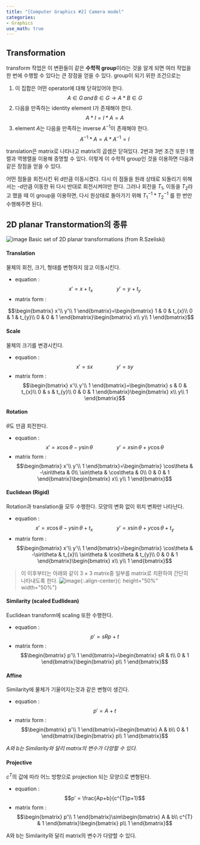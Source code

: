 ```yaml
---
title: "[Computer Graphics #2] Camera model"
categories:
- Graphics
use_math: true
---
```


## Transformation
transform 작업은 이 변환들이 같은 **수학적 group**이라는 것을 알게 되면 여러 작업을 한 번에 수행할 수 있다는 큰 장점을 얻을 수 있다.
group이 되기 위한 조건으로는
1. 이 집합은 어떤 operator에 대해 닫혀있어야 한다.
$$A \in G\,and\,B \in G \rightarrow A*B \in G$$
2. 다음을 만족하는 identity element I가 존재해야 한다.  
$$A*I=I*A=A$$
3. element $A$는 다음을 만족하는 inverse $A^{-1}$이 존재해야 한다.
$$A^{-1}*A = A*A^{-1}=I$$

translation은 matrix로 나타나고 matrix의 곱셈은 닫혀있다. 2번과 3번 조건 또한 I 행렬과 역행렬을 이용해 증명할 수 있다. 이렇게 이 수학적 group인 것을 이용하면 다음과 같은 장점을 얻을 수 있다.

어떤 점들을 회전시킨 뒤 d만큼 이동시켰다. 다시 이 점들을 원래 상태로 되돌리기 위해서는 -d만큼 이동한 뒤 다시 반대로 회전시켜야만 한다. 그러나 회전을 $T_{1}$, 이동을 $T_{2}$라고 했을 때 이 group을 이용하면, 다시 원상태로 돌아가기 위해 $T_{1}^{-1} * T_{2}^{-1}$ 를 한 번만 수행해주면 된다.

## 2D planar Transtormation의 종류
![image](https://user-images.githubusercontent.com/79836443/114275830-01574800-9a5f-11eb-95c5-822f00bd6633.png)
  Basic set of 2D planar transformations (from R.Szeliski)
	
#### Translation
물체의 회전, 크기, 형태를 변형하지 않고 이동시킨다.

- equation :
$$x' = x + t_{x}\qquad\qquad y' = y+t_{y}$$
- matrix form :


$$\begin{bmatrix}
x'\\ 
y'\\ 
1
\end{bmatrix}=\begin{bmatrix}
1 & 0 & t_{x}\\ 
0 & 1 & t_{y}\\ 
0 & 0 & 1
\end{bmatrix}\begin{bmatrix}
x\\ 
y\\ 
1
\end{bmatrix}$$

#### Scale
물체의 크기를 변경시킨다.

- equation : 
$$x' = sx\qquad\qquad y' = sy$$
- matrix form :
$$\begin{bmatrix}
x'\\ 
y'\\ 
1
\end{bmatrix}=\begin{bmatrix}
s & 0 & t_{x}\\ 
0 & s & t_{y}\\ 
0 & 0 & 1
\end{bmatrix}\begin{bmatrix}
x\\ 
y\\ 
1
\end{bmatrix}$$

#### Rotation
$\theta$도 만큼 회전한다.

- equation : 
$$x' = x\cos\theta-y\sin\theta\qquad\qquad y' = x\sin\theta+y\cos\theta$$
- matrix form :
$$\begin{bmatrix}
x'\\ 
y'\\ 
1
\end{bmatrix}=\begin{bmatrix}
\cos\theta & -\sin\theta & 0\\ 
\sin\theta & \cos\theta & 0\\ 
0 & 0 & 1
\end{bmatrix}\begin{bmatrix}
x\\ 
y\\ 
1
\end{bmatrix}$$

#### Euclidean (Rigid)
Rotation과 translation을 모두 수행한다. 모양의 변화 없이 위치 변화만 나타난다.

- equation : 
$$x' = x\cos\theta-y\sin\theta+t_{x}\qquad\qquad y' = x\sin\theta+y\cos\theta+t_{y}$$
- matrix form :
$$\begin{bmatrix}
x'\\ 
y'\\ 
1
\end{bmatrix}=\begin{bmatrix}
\cos\theta & -\sin\theta & t_{x}\\ 
\sin\theta & \cos\theta & t_{y}\\ 
0 & 0 & 1
\end{bmatrix}\begin{bmatrix}
x\\ 
y\\ 
1
\end{bmatrix}$$

>이 이후부터는 아래와 같이 $3\times3$ matrix중 일부를 matrix로 치환하여 간단히 나타내도록 한다.
![image](https://user-images.githubusercontent.com/79836443/114277029-5ea1c800-9a64-11eb-9f97-64a70b7096ac.png){:.align-center}{: height="50%" width="50%"}


#### Similarity (scaled Eudlidean)
Euclidean transform에 scaling 또한 수행한다.

- equation : 
$$p' = sRp+t$$
- matrix form :
$$\begin{bmatrix}
p'\\ 
1 \end{bmatrix}=\begin{bmatrix}
sR & t\\ 
0 & 1
\end{bmatrix}\begin{bmatrix}
p\\ 
1
\end{bmatrix}$$

#### Affine
Similarity에 물체가 기울어지는것과 같은 변형이 생긴다.

- equation : 
$$p' = A+t$$
- matrix form :
$$\begin{bmatrix}
p'\\ 
1 \end{bmatrix}=\begin{bmatrix}
A & b\\ 
0 & 1
\end{bmatrix}\begin{bmatrix}
p\\ 
1
\end{bmatrix}$$

*A와 b는 Similarity와 달리 matrix의 변수가 다양할 수 있다.*
#### Projective
$c^{T}$의 값에 따라 어느 방향으로 projection 되는 모양으로 변형된다.

- equation : 
$$p' = \frac{Ap+b}{c^{T}p+1}$$
- matrix form :
$$\begin{bmatrix}
p'\\ 
1 \end{bmatrix}\sim\begin{bmatrix}
A & b\\ 
c^{T} & 1
\end{bmatrix}\begin{bmatrix}
p\\ 
1
\end{bmatrix}$$

A와 b는 Similarity와 달리 matrix의 변수가 다양할 수 있다.
